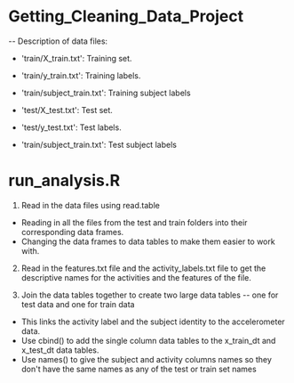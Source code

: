 # Getting_Cleaning_Data_Project

-- Description of data files:

- 'train/X_train.txt': Training set.

- 'train/y_train.txt': Training labels.

- 'train/subject_train.txt': Training subject labels


- 'test/X_test.txt': Test set.

- 'test/y_test.txt': Test labels.

- 'train/subject_train.txt': Test subject labels


# run_analysis.R

1. Read in the data files using read.table
 - Reading in all the files from the test and train folders into their corresponding data frames.
 - Changing the data frames to data tables to make them easier to work with.
 
2. Read in the features.txt file and the activity_labels.txt file to get the descriptive names for the activities and the features of the file.
 
 
3. Join the data tables together to create two large data tables -- one for test data and one for train data
 - This links the activity label and the subject identity to the accelerometer data.
 - Use cbind() to add the single column data tables to the x_train_dt and x_test_dt data tables.
 - Use names() to give the subject and activity columns names so they don't have the same names as any of the test or train set names
 


